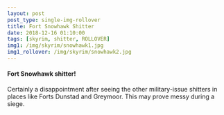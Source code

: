 ```yaml
---
layout: post
post_type: single-img-rollover
title: Fort Snowhawk Shitter
date: 2018-12-16 01:10:00
tags: [skyrim, shitter, ROLLOVER]
img1: /img/skyrim/snowhawk1.jpg
img1_rollover: /img/skyrim/snowhawk2.jpg
---
```

#### Fort Snowhawk shitter!

Certainly a disappointment after seeing the other military-issue shitters in places like Forts Dunstad and Greymoor. This may prove messy during a siege.

